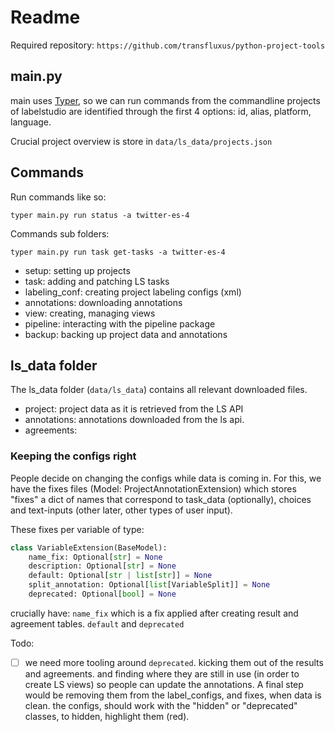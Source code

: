 # Readme

Required repository:
`https://github.com/transfluxus/python-project-tools`

## main.py

main uses [Typer](https://typer.tiangolo.com/), so we can run commands from the commandline
projects of labelstudio are identified through the first 4 options: id, alias, platform, language.

Crucial project overview is store in `data/ls_data/projects.json` 

## Commands

Run commands like so:

`typer main.py run status -a twitter-es-4`

Commands sub folders:

`typer main.py run task get-tasks -a twitter-es-4`

- setup: setting up projects
- task: adding and patching LS tasks
- labeling_conf: creating project labeling configs (xml)
- annotations:  downloading annotations
- view: creating, managing views
- pipeline: interacting with the pipeline package
- backup: backing up project data and annotations
    


## ls_data folder
The ls_data folder (`data/ls_data`) contains all relevant downloaded files.
- project: project data as it is retrieved from the LS API
- annotations: annotations downloaded from the ls api.
- agreements:
### Keeping the configs right

People decide on changing the configs while data is coming in.
For this, we have the fixes files (Model: ProjectAnnotationExtension)
which stores "fixes" a dict of names that correspond to task_data (optionally),
choices and text-inputs (other later, other types of user input).

These fixes per variable of type:

```python
class VariableExtension(BaseModel):
    name_fix: Optional[str] = None
    description: Optional[str] = None
    default: Optional[str | list[str]] = None
    split_annotation: Optional[list[VariableSplit]] = None
    deprecated: Optional[bool] = None
```

crucially have: `name_fix` which is a fix applied after creating result and agreement tables.
`default` and `deprecated`

Todo:
- [ ] we need more tooling around `deprecated`. kicking them out of the results and agreements. 
    and finding where they are still in use (in order to create LS views) so people can update the annotations.
    A final step  would be removing them from the label_configs, and fixes, when data is clean.
   the configs, should work with the "hidden" or "deprecated" classes, to hidden, highlight them (red).